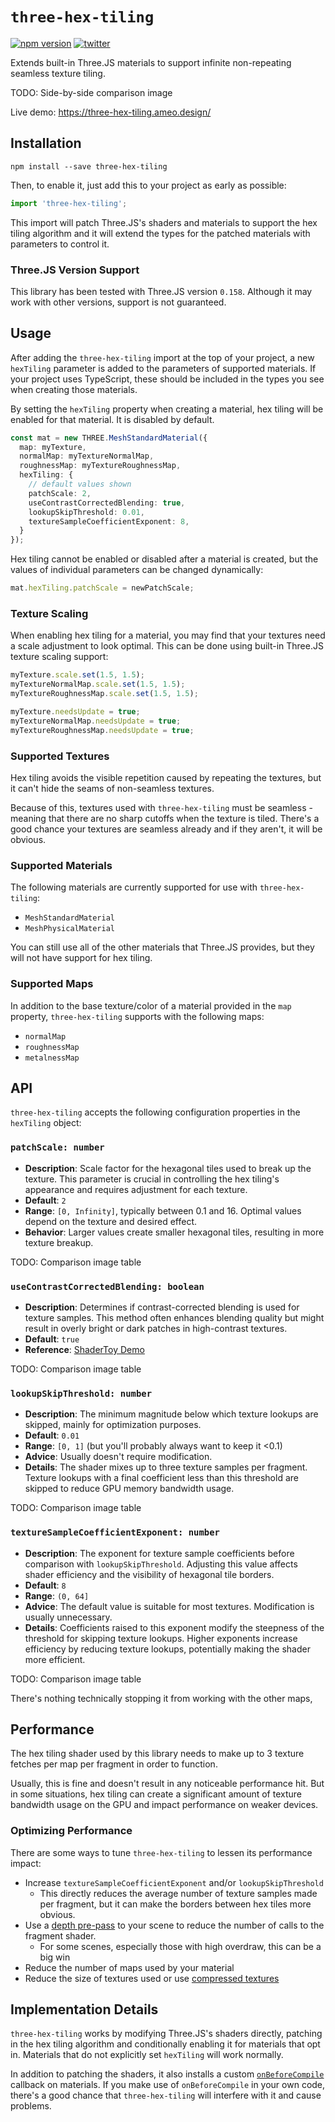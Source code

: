 # `three-hex-tiling`
[![npm version](https://img.shields.io/npm/v/three-hex-tiling.svg?style=flat-square)](https://www.npmjs.com/package/three-hex-tiling)
[![twitter](https://flat.badgen.net/badge/twitter/@ameobea10/?icon&label)](https://twitter.com/ameobea10)

Extends built-in Three.JS materials to support infinite non-repeating seamless texture tiling.

TODO: Side-by-side comparison image

Live demo: <https://three-hex-tiling.ameo.design/>

## Installation

`npm install --save three-hex-tiling`

Then, to enable it, just add this to your project as early as possible:

```ts
import 'three-hex-tiling';
```

This import will patch Three.JS's shaders and materials to support the hex tiling algorithm and it will extend the types for the patched materials with parameters to control it.

### Three.JS Version Support

This library has been tested with Three.JS version `0.158`.  Although it may work with other versions, support is not guaranteed.

## Usage

After adding the `three-hex-tiling` import at the top of your project, a new `hexTiling` parameter is added to the parameters of supported materials.  If your project uses TypeScript, these should be included in the types you see when creating those materials.

By setting the `hexTiling` property when creating a material, hex tiling will be enabled for that material.  It is disabled by default.

```ts
const mat = new THREE.MeshStandardMaterial({
  map: myTexture,
  normalMap: myTextureNormalMap,
  roughnessMap: myTextureRoughnessMap,
  hexTiling: {
    // default values shown
    patchScale: 2,
    useContrastCorrectedBlending: true,
    lookupSkipThreshold: 0.01,
    textureSampleCoefficientExponent: 8,
  }
});
```

Hex tiling cannot be enabled or disabled after a material is created, but the values of individual parameters can be changed dynamically:

```ts
mat.hexTiling.patchScale = newPatchScale;
```

### Texture Scaling

When enabling hex tiling for a material, you may find that your textures need a scale adjustment to look optimal.  This can be done using built-in Three.JS texture scaling support:

```ts
myTexture.scale.set(1.5, 1.5);
myTextureNormalMap.scale.set(1.5, 1.5);
myTextureRoughnessMap.scale.set(1.5, 1.5);

myTexture.needsUpdate = true;
myTextureNormalMap.needsUpdate = true;
myTextureRoughnessMap.needsUpdate = true;
```

### Supported Textures

Hex tiling avoids the visible repetition caused by repeating the textures, but it can't hide the seams of non-seamless textures.

Because of this, textures used with `three-hex-tiling` must be seamless - meaning that there are no sharp cutoffs when the texture is tiled.  There's a good chance your textures are seamless already and if they aren't, it will be obvious.

### Supported Materials

The following materials are currently supported for use with `three-hex-tiling`:

 * `MeshStandardMaterial`
 * `MeshPhysicalMaterial`

You can still use all of the other materials that Three.JS provides, but they will not have support for hex tiling.

### Supported Maps

In addition to the base texture/color of a material provided in the `map` property, `three-hex-tiling` supports with the following maps:

 * `normalMap`
 * `roughnessMap`
 * `metalnessMap`

## API

`three-hex-tiling` accepts the following configuration properties in the `hexTiling` object:

### `patchScale: number`

- **Description**: Scale factor for the hexagonal tiles used to break up the texture. This parameter is crucial in controlling the hex tiling's appearance and requires adjustment for each texture.
- **Default**: `2`
- **Range**: `[0, Infinity]`, typically between 0.1 and 16. Optimal values depend on the texture and desired effect.
- **Behavior**: Larger values create smaller hexagonal tiles, resulting in more texture breakup.

TODO: Comparison image table

### `useContrastCorrectedBlending: boolean`

- **Description**: Determines if contrast-corrected blending is used for texture samples. This method often enhances blending quality but might result in overly bright or dark patches in high-contrast textures.
- **Default**: `true`
- **Reference**: [ShaderToy Demo](https://www.shadertoy.com/view/4dcSDr)

TODO: Comparison image table

### `lookupSkipThreshold: number`

- **Description**: The minimum magnitude below which texture lookups are skipped, mainly for optimization purposes.
- **Default**: `0.01`
- **Range**: `[0, 1]` (but you'll probably always want to keep it <0.1)
- **Advice**: Usually doesn't require modification.
- **Details**: The shader mixes up to three texture samples per fragment. Texture lookups with a final coefficient less than this threshold are skipped to reduce GPU memory bandwidth usage.

TODO: Comparison image table

### `textureSampleCoefficientExponent: number`

- **Description**: The exponent for texture sample coefficients before comparison with `lookupSkipThreshold`. Adjusting this value affects shader efficiency and the visibility of hexagonal tile borders.
- **Default**: `8`
- **Range**: `(0, 64]`
- **Advice**: The default value is suitable for most textures. Modification is usually unnecessary.
- **Details**: Coefficients raised to this exponent modify the steepness of the threshold for skipping texture lookups. Higher exponents increase efficiency by reducing texture lookups, potentially making the shader more efficient.

TODO: Comparison image table

There's nothing technically stopping it from working with the other maps,

## Performance

The hex tiling shader used by this library needs to make up to 3 texture fetches per map per fragment in order to function.

Usually, this is fine and doesn't result in any noticeable performance hit.  But in some situations, hex tiling can create a significant amount of texture bandwidth usage on the GPU and impact performance on weaker devices.

### Optimizing Performance

There are some ways to tune `three-hex-tiling` to lessen its performance impact:

 * Increase `textureSampleCoefficientExponent` and/or `lookupSkipThreshold`
   * This directly reduces the average number of texture samples made per fragment, but it can make the borders between hex tiles more obvious.
 * Use a [depth pre-pass](https://cprimozic.net/blog/threejs-depth-pre-pass-optimization/) to your scene to reduce the number of calls to the fragment shader.
   * For some scenes, especially those with high overdraw, this can be a big win
 * Reduce the number of maps used by your material
 * Reduce the size of textures used or use [compressed textures](https://threejs.org/docs/#api/en/textures/CompressedTexture)

## Implementation Details

`three-hex-tiling` works by modifying Three.JS's shaders directly, patching in the hex tiling algorithm and conditionally enabling it for materials that opt in.  Materials that do not explicitly set `hexTiling` will work normally.

In addition to patching the shaders, it also installs a custom [`onBeforeCompile`](https://threejs.org/docs/#api/en/materials/Material.onBeforeCompile) callback on materials.  If you make use of `onBeforeCompile` in your own code, there's a good chance that `three-hex-tiling` will interfere with it and cause problems.
